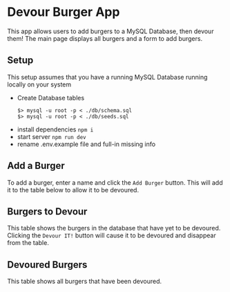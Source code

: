 # Devour Burger App
This app allows users to add burgers to a MySQL Database, then devour them! The main page displays all burgers and a form to add burgers.

## Setup
This setup assumes that you have a running MySQL Database running locally on your system
* Create Database tables
  ```
  $> mysql -u root -p < ./db/schema.sql
  $> mysql -u root -p < ./db/seeds.sql
  ```
* install dependencies
```npm i```
* start server
```npm run dev```
* rename .env.example file and full-in missing info

## Add a Burger
To add a burger, enter a name and click the ```Add Burger``` button.  This will add it to the table below to allow it to be devoured.

## Burgers to Devour
This table shows the burgers in the database that have yet to be devoured. Clicking the ```Devour IT!``` button will cause it to be devoured and disappear from the table.

## Devoured Burgers
This table shows all burgers that have been devoured.
